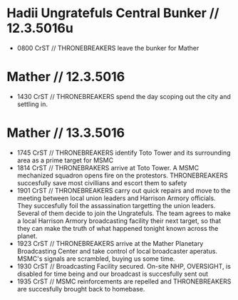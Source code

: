 # Hadii Ungratefuls Central Bunker // 12.3.5016u
* 0800 CrST // THRONEBREAKERS leave the bunker for Mather
# Mather // 12.3.5016
* 1430 CrST // THRONEBREAKERS spend the day scoping out the city and settling in.
# Mather // 13.3.5016
* 1745 CrST // THRONEBREAKERS identify Toto Tower and its surrounding area as a prime target for MSMC
* 1814 CrST // THRONEBRAKERS arrive at Toto Tower. A MSMC mechanized squadron opens fire on the protestors. THRONEBREAKERS succesfully save most civillians and escort them to safety
* 1901 CrST // THRONEBREAKERS carry out quick repairs and move to the meeting between local union leaders and Harrison Armory officials. They succesfully foil the assassination targetting the union leaders. Several of them decide to join the Ungratefuls. The team agrees to make a local Harrison Armory broadcasting facility their next target, so that they can make the truth of what happened tonight known across the planet.
* 1923 CrST // THRONEBREAKERS arrive at the Mather Planetary Broadcasting Center and take control of local broadcaster aperatus. MSMC's signals are scrambled, buying us some time.
* 1930 CrST // Broadcasting Facility secured. On-site NHP, OVERSIGHT, is disabled for time being and our broadcast is succesfully sent out
* 1935 CrST // MSMC reinforcements are repelled and THRONEBREAKERS are succesfully brought back to homebase. 